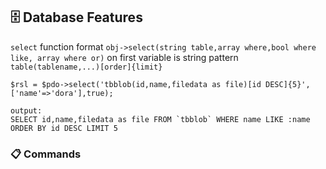 ## 🗄️ Database Features
`select` function format `obj->select(string table,array where,bool where like, array where or)` on first variable is string pattern `table(tablename,...)[order]{limit}`
```
$rsl = $pdo->select('tbblob(id,name,filedata as file)[id DESC]{5}',['name'=>'dora'],true);

output:
SELECT id,name,filedata as file FROM `tbblob` WHERE name LIKE :name ORDER BY id DESC LIMIT 5
```
### 📋 Commands 